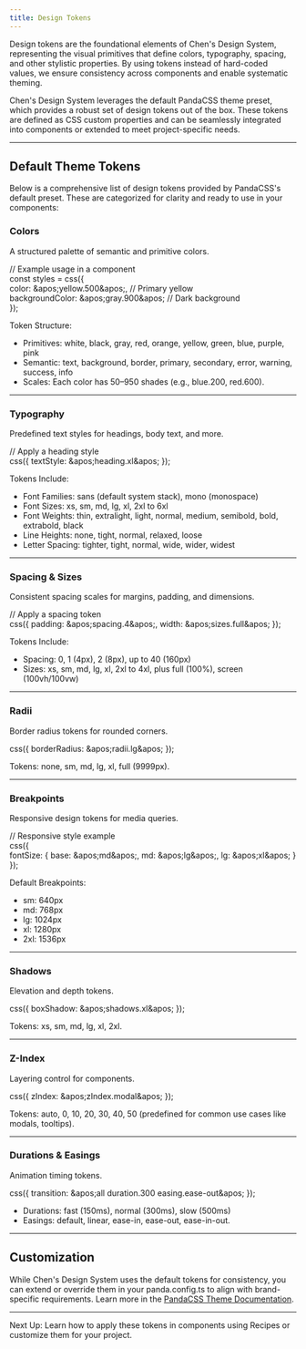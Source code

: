 ```yaml
---
title: Design Tokens
---
```




Design tokens are the foundational elements of Chen's Design System, representing the visual primitives that define colors, typography, spacing, and other stylistic properties. By using tokens instead of hard-coded values, we ensure consistency across components and enable systematic theming.

Chen's Design System leverages the default PandaCSS theme preset, which provides a robust set of design tokens out of the box. These tokens are defined as CSS custom properties and can be seamlessly integrated into components or extended to meet project-specific needs.

***

## Default Theme Tokens

Below is a comprehensive list of design tokens provided by PandaCSS's default preset. These are categorized for clarity and ready to use in your components:

### Colors

A structured palette of semantic and primitive colors.

// Example usage in a component  
const styles = css({  
  color: \&apos;yellow\.500\&apos;,       // Primary yellow  
  backgroundColor: \&apos;gray.900\&apos; // Dark background  
});  

Token Structure:

* Primitives: white, black, gray, red, orange, yellow, green, blue, purple, pink
* Semantic: text, background, border, primary, secondary, error, warning, success, info
* Scales: Each color has 50–950 shades (e.g., blue.200, red.600).

***

### Typography

Predefined text styles for headings, body text, and more.

// Apply a heading style  
css({ textStyle: \&apos;heading.xl\&apos; });  

Tokens Include:

* Font Families: sans (default system stack), mono (monospace)
* Font Sizes: xs, sm, md, lg, xl, 2xl to 6xl
* Font Weights: thin, extralight, light, normal, medium, semibold, bold, extrabold, black
* Line Heights: none, tight, normal, relaxed, loose
* Letter Spacing: tighter, tight, normal, wide, wider, widest

***

### Spacing & Sizes

Consistent spacing scales for margins, padding, and dimensions.

// Apply a spacing token  
css({ padding: \&apos;spacing.4\&apos;, width: \&apos;sizes.full\&apos; });  

Tokens Include:

* Spacing: 0, 1 (4px), 2 (8px), up to 40 (160px)
* Sizes: xs, sm, md, lg, xl, 2xl to 4xl, plus full (100%), screen (100vh/100vw)

***

### Radii

Border radius tokens for rounded corners.

css({ borderRadius: \&apos;radii.lg\&apos; });  

Tokens: none, sm, md, lg, xl, full (9999px).

***

### Breakpoints

Responsive design tokens for media queries.

// Responsive style example  
css({  
  fontSize: { base: \&apos;md\&apos;, md: \&apos;lg\&apos;, lg: \&apos;xl\&apos; }  
});  

Default Breakpoints:

* sm: 640px
* md: 768px
* lg: 1024px
* xl: 1280px
* 2xl: 1536px

***

### Shadows

Elevation and depth tokens.

css({ boxShadow: \&apos;shadows.xl\&apos; });  

Tokens: xs, sm, md, lg, xl, 2xl.

***

### Z-Index

Layering control for components.

css({ zIndex: \&apos;zIndex.modal\&apos; });  

Tokens: auto, 0, 10, 20, 30, 40, 50 (predefined for common use cases like modals, tooltips).

***

### Durations & Easings

Animation timing tokens.

css({ transition: \&apos;all duration.300 easing.ease-out\&apos; });  

* Durations: fast (150ms), normal (300ms), slow (500ms)
* Easings: default, linear, ease-in, ease-out, ease-in-out.

***

## Customization

While Chen's Design System uses the default tokens for consistency, you can extend or override them in your panda.config.ts to align with brand-specific requirements. Learn more in the [PandaCSS Theme Documentation](https://panda-css.com/docs/customization/theme).

***

Next Up: Learn how to apply these tokens in components using Recipes or customize them for your project.
